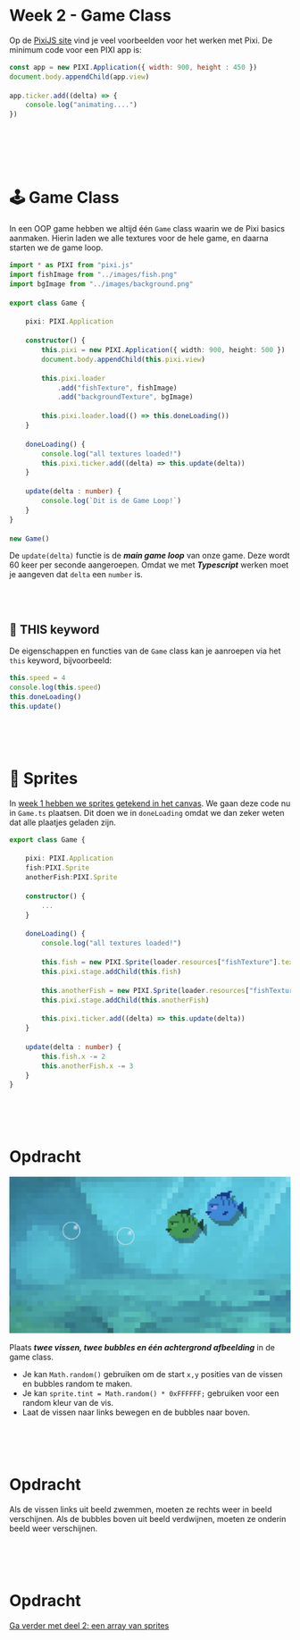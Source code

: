 # Week 2 - Game Class

Op de [PixiJS site](https://pixijs.io/examples/) vind je veel voorbeelden voor het werken met Pixi. De minimum code voor een PIXI app is:

```javascript
const app = new PIXI.Application({ width: 900, height : 450 })
document.body.appendChild(app.view)

app.ticker.add((delta) => {
    console.log("animating....")
})
```
<br>
<br>
<br>
<br>

# 🕹 Game Class

In een OOP game hebben we altijd één `Game` class waarin we de Pixi basics aanmaken. Hierin laden we alle textures voor de hele game, en daarna starten we de game loop.

```typescript
import * as PIXI from "pixi.js"
import fishImage from "../images/fish.png"
import bgImage from "../images/background.png"

export class Game {

    pixi: PIXI.Application

    constructor() {
        this.pixi = new PIXI.Application({ width: 900, height: 500 })
        document.body.appendChild(this.pixi.view)

        this.pixi.loader
            .add("fishTexture", fishImage)
            .add("backgroundTexture", bgImage)

        this.pixi.loader.load(() => this.doneLoading())
    }

    doneLoading() {
        console.log("all textures loaded!")
        this.pixi.ticker.add((delta) => this.update(delta))
    }

    update(delta : number) {
        console.log(`Dit is de Game Loop!`)
    }
}

new Game()
```
De `update(delta)` functie is de ***main game loop*** van onze game. Deze wordt 60 keer per seconde aangeroepen. Omdat we met ***Typescript*** werken moet je aangeven dat `delta` een `number` is.

<br>
<br>

## 🤔 THIS keyword

De eigenschappen en functies van de `Game` class kan je aanroepen via het `this` keyword, bijvoorbeeld:

```typescript
this.speed = 4
console.log(this.speed)
this.doneLoading()
this.update()
```

<br>
<br>
<br>

# 🐠 Sprites  

In [week 1 hebben we sprites getekend in het canvas](../week1/week1-pixi.md). We gaan deze code nu in `Game.ts` plaatsen. Dit doen we in `doneLoading` omdat we dan zeker weten dat alle plaatjes geladen zijn.

```typescript
export class Game {

    pixi: PIXI.Application
    fish:PIXI.Sprite
    anotherFish:PIXI.Sprite

    constructor() {
        ...
    }

    doneLoading() {
        console.log("all textures loaded!")

        this.fish = new PIXI.Sprite(loader.resources["fishTexture"].texture!)
        this.pixi.stage.addChild(this.fish)

        this.anotherFish = new PIXI.Sprite(loader.resources["fishTexture"].texture!)
        this.pixi.stage.addChild(this.anotherFish)

        this.pixi.ticker.add((delta) => this.update(delta))
    }

    update(delta : number) {
        this.fish.x -= 2
        this.anotherFish.x -= 3
    }
}
```
<Br>
<br>
<br>

# Opdracht

![two](../week1/twofishes.png)

Plaats ***twee vissen, twee bubbles en één achtergrond afbeelding*** in de game class. 

- Je kan `Math.random()` gebruiken om de start `x,y` posities van de vissen en bubbles random te maken.
- Je kan `sprite.tint = Math.random() * 0xFFFFFF;` gebruiken voor een random kleur van de vis.
- Laat de vissen naar links bewegen en de bubbles naar boven.

<Br>
<br>
<br>

# Opdracht

Als de vissen links uit beeld zwemmen, moeten ze rechts weer in beeld verschijnen. Als de bubbles boven uit beeld verdwijnen, moeten ze onderin beeld weer verschijnen.

<br>
<br>
<br>

# Opdracht

[Ga verder met deel 2: een array van sprites](./week2-pixi-sprites.md)
